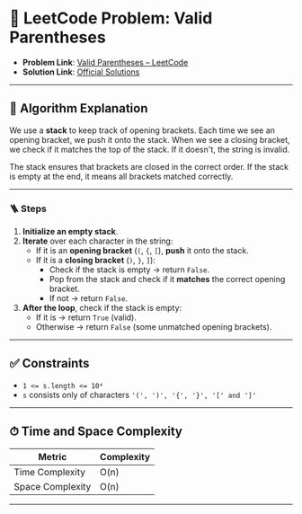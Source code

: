 # 🧩 LeetCode Problem: Valid Parentheses

- **Problem Link**: [Valid Parentheses – LeetCode](https://leetcode.com/problems/valid-parentheses/)
- **Solution Link**: [Official Solutions](https://leetcode.com/problems/valid-parentheses/solutions/)

---

## 🧠 Algorithm Explanation

We use a **stack** to keep track of opening brackets. Each time we see an opening bracket, we push it onto the stack. When we see a closing bracket, we check if it matches the top of the stack. If it doesn't, the string is invalid.

The stack ensures that brackets are closed in the correct order. If the stack is empty at the end, it means all brackets matched correctly.

---

### 🪜 Steps

1. **Initialize an empty stack**.
2. **Iterate** over each character in the string:
   - If it is an **opening bracket** (`(`, `{`, `[`), **push** it onto the stack.
   - If it is a **closing bracket** (`)`, `}`, `]`):
     - Check if the stack is empty → return `False`.
     - Pop from the stack and check if it **matches** the correct opening bracket.
     - If not → return `False`.
3. **After the loop**, check if the stack is empty:
   - If it is → return `True` (valid).
   - Otherwise → return `False` (some unmatched opening brackets).

---

## ✅ Constraints

- `1 <= s.length <= 10⁴`
- `s` consists only of characters `'(', ')', '{', '}', '[' and ']'`

---

## ⏱ Time and Space Complexity

| Metric            | Complexity |
|-------------------|------------|
| Time Complexity   | O(n)       |
| Space Complexity  | O(n)       |

---
